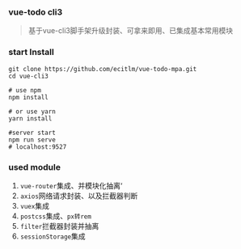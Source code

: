 ### vue-todo cli3
>基于vue-cli3脚手架升级封装、可拿来即用、已集成基本常用模块

### start Install
```shell
git clone https://github.com/ecitlm/vue-todo-mpa.git
cd vue-cli3

# use npm
npm install

# or use yarn
yarn install 

#server start
npm run serve
# localhost:9527
```

### used module
1. `vue-router`集成、并模块化抽离‘
2. `axios`网络请求封装、以及拦截器判断
3. `vuex`集成
4. `postcss`集成、`px转rem`
5. `filter`拦截器封装并抽离
6. `sessionStorage`集成
